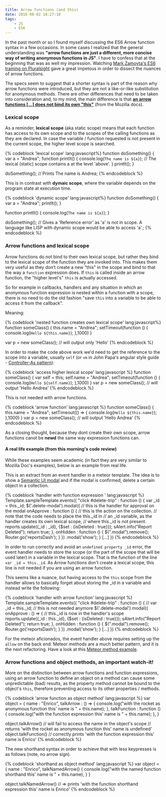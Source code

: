 ```yaml
---
title: Arrow functions (and this)
date: 2016-08-02 18:27:10
tags: 
	- JS
	- ES6
---
```


In the past month or so I found myself discussing the ES6 Arrow function syntax in a few occasions. In some cases I realized that the general understanding was **"arrow functions are just a different, more concise way of writing anonymous functions in JS"**. I have to confess that at the beginning that was as well my impression. Watching [Mark Zamoyta's ES6 training on Pluralsight](https://www.pluralsight.com/courses/rapid-es6-training) gave a great impetous in order to dissect the nuances of arrow functions.

The specs seem to suggest that a shorter syntax is part of the reason why arrow functions were introduced, but they are not a like-or-like substitution for anonymous methods. There are other differences that need to be taken into consideration and, to my mind, the main difference is that [**an arrow functions [...] does not bind its own "this"**](https://developer.mozilla.org/en-US/docs/Web/JavaScript/Reference/Functions/Arrow_functions) (from the Mozilla docs).

### Lexical scope

As a reminder, **lexical scope** (aka static scope) means that each function has access to its own scope and to the scopes of the calling functions as they are declared. In case the variable / function requested is not present in the current scope, the higher level scope is searched.

{% codeblock 'lexical scope' lang:javascript%}
function doSomething() {
	var a = "Andrea";
	function printIt() {
		console.log(`The name is ${a}`);
		// The lexical (static) scope contains a at the level 'above'. 
	}
	printIt();
}

doSomething(); // Prints The name is Andrea;
{% endcodeblock %}

This is in contrast with **dymaic scope**, where the variable depends on the program state at execution time.

{% codeblock 'dynamic scope' lang:javascript%}
function doSomething() {
	var a = "Andrea";
	printIt();
}

function printIt() {
	console.log(`The name is ${a}`);
}

doSomething(); // Gives a 'Reference error' as 'a' is not in scope. A language like LISP with dynamic scope would be able to access 'a'.;
{% endcodeblock %}

### Arrow functions and lexical scope

Arrow functions do not bind to their own lexical scope, but rather they bind to the lexical scope of the function they are invoked into. This makes them very useful as they don’t create a new "this" in the scope and bind to that the way a `function` expression does. If `this` is called inside an arrow function, the "higher level's" `this` is actually accessed. 

So for example in callbacks, handlers and any situation in which an anonymous function expression is nested within a function with a scope, there is no need to do the old fashion "save `this` into a variable to be able to access it from the callback". 


Meaning:

{% codeblock 'nested function creates own lexical scope' lang:javascript%}
function someClass() {
	this.name = "Andrea";
	setTimeout(function () {
		console.log(`Hello ${this.name}`);
	},1000)
}

var p = new someClass(); // will output only 'Hello'
{% endcodeblock %} 

In order to make the code above work we'd need to get the reference to the scope into a variable, usually `self` (or `vm` in John Papa's angular style guide - [Controller-As pattern](https://johnpapa.net/angularjss-controller-as-and-the-vm-variable/)):

{% codeblock 'access higher lexical scope' lang:javascript %}
function someClass() {
	var self = this;
	self.name = "Andrea";
	setTimeout(function () {
		console.log(`Hello ${self.name}`);
	},1000)
}
var p = new someClass(); // will output 'Hello Andrea'
{% endcodeblock %}

This is not needed with arrow functions.

{% codeblock 'arrow function' lang:javascript %}
function someClass() {
	this.name = "Andrea";
	setTimeout(() => {
		console.log(`Hello ${this.name}`);
	},1000)
}
var p = new someClass(); // will output 'Hello Andrea'
{% endcodeblock %}

As a closing thought, because they dont create their own scope, arrow functions canot be **newd** the same way expression functions can.

#### A real life example (from this morning's code review)

While these examples seem academic (in fact they are very similar to Mozilla Doc's examples), below is an example from real life. 

This is an extract from an event handler in a meteor template. The idea is to show a [Semantic UI modal](http://semantic-ui.com/modules/modal.html#/usage) and if the modal is confirmed, delete a certain object in a collection.

{% codeblock 'handler with function expression ' lang:javascript %}
Template.sampleTemplate.events({
   	"click #delete-trip" : function () {
        var _id = this._id;
        $('.delete-modal').modal({
        	// this is the handler for approval on the modal
                onApprove : function () {
                	// this is the action on the collection.
                	// note that the code needs to place the this._id in 
                	// an _id variable, as the handler creates its own lexical scope, 
                	// where this._id is not present. 
                    reports.update({_id : _id}, {$set : {isDeleted : true}});
                    sAlert.info("Report Deleted");
                    return true;
                },
                onHidden : function () {
                    $(".modal").remove();
                    Router.go('reportsDash');
                }
            })
            .modal('show');
	}
	[...]
})
{% endcodeblock %}

In order to run correctly and avoid an `undefined property _id` error, the event handler needs to store the scope (or the part of the scope that will be used later) in a variable in the lexical scope. That is the function of the line `var _id = this._id`. As Arrow functions don't create a lexical scope, this line is not needed if you are using an arrow function.

This seems like a nuance, but having access to the `this` scope from the handler allows to basically forget about storing the _id in a variable and instead write the following:

{% codeblock 'handler with arrow function' lang:javascript %}
Template.sampleTemplate.events({
   	"click #delete-trip" : function () {
        // var _id = this._id; // this is not needed anymore
        $('.delete-modal').modal({
                onApprove : () => {
                    // this._id is now in the handler's scope 
                    reports.update({_id : this._id}, {$set : {isDeleted : true}});
                    sAlert.info("Report Deleted");
                    return true;
                },
                onHidden : function () {
                    $(".modal").remove();
                    Router.go('reportsDash');
                }
            })
            .modal('show');
	}
	[...]
})
{% endcodeblock %}

For the meteor aficionados, the event handler above requires setting up the `allow` on the back end. Meteor methods are a much better pattern, and it is the next refactoring. Have a look at this [Meteor method example](https://github.com/andreacremese/calendarapp/blob/develop/lib/methods/atgEventsMethods.js).   

### Arrow functions and object methods, an important watch-it!

More on the distinction between arrow functions and function expressions, using an arrow function to define an object on a method can cause some unpredictable (bad) results, as the property method cannot be bound to the object's `this`, therefore preventing access to its other properties / methods.

{% codeblock 'arrow function as object method' lang:javascript %}
var object = {
	name : "Enrico",
	talkArrow : () =>  { console.log("with the rocket as anonymous function this' name is " + this.name); },
	talkFunction : function () { console.log("with the function expression this' name is " + this.name); },
}

object.talkArrow() // will fail to access the name in the object's scope
// returns 'with the rocket as anonymous function this' name is undefined'
object.talkFunction() // correctly prints 'with the function expression this' name is Enrico'
{% endcodeblock %}

The new shorthand syntax in order to achieve that with less keypresses is as follows (note, no arrow sign).

{% codeblock 'shorthand as object method' lang:javascript %}
var object = {
	name : "Enrico",
	talkNamedArrow() { console.log("with the named function shorthand this' name is " + this.name); }
}

object.talkNamedArrow() // => prints 'with the function shorthand expression this' name is Enrico'
{% endcodeblock %}

